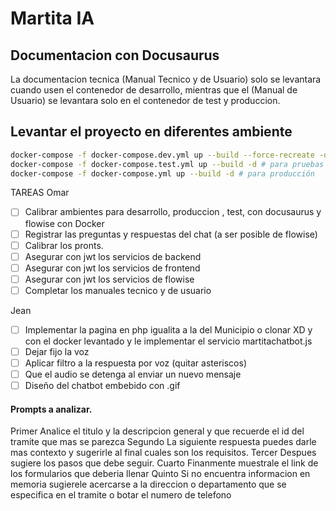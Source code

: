 # Martita IA

## Documentacion con Docusaurus
La documentacion tecnica (Manual Tecnico y de Usuario) solo se levantara cuando usen el contenedor de desarrollo, mientras que el (Manual de Usuario) se levantara solo en el contenedor de test y produccion.



## Levantar el proyecto en diferentes ambiente

```bash
docker-compose -f docker-compose.dev.yml up --build --force-recreate -d # para desarrollo
docker-compose -f docker-compose.test.yml up --build -d # para pruebas
docker-compose -f docker-compose.yml up --build -d # para producción

```
TAREAS
Omar
- [ ] Calibrar ambientes para desarrollo, produccion , test, con docusaurus y flowise con Docker
- [ ] Registrar las preguntas y respuestas del chat (a ser posible de flowise)
- [ ] Calibrar los pronts.
- [ ] Asegurar con jwt los servicios de backend
- [ ] Asegurar con jwt los servicios de frontend
- [ ] Asegurar con jwt los servicios de flowise
- [ ] Completar los manuales tecnico y de usuario

Jean
- [ ] Implementar la pagina en php igualita a la del Municipio o clonar XD y con el docker levantado y le implementar el servicio martitachatbot.js
- [ ] Dejar fijo la voz
- [ ] Aplicar filtro a la respuesta por voz (quitar asteriscos)
- [ ] Que el audio se detenga al enviar un nuevo mensaje
- [ ] Diseño del chatbot embebido con .gif
#### Prompts a analizar.

Primer 
Analice el titulo y la descripcion general y que recuerde el id del tramite que mas se parezca
Segundo
La siguiente respuesta puedes darle mas contexto y sugerirle al final cuales son los requisitos.
Tercer
Despues sugiere los pasos que debe seguir.
Cuarto
Finanmente muestrale el link de los formularios que deberia llenar
Quinto
Si no encuentra informacion en memoria sugierele acercarse a la direccion o departamento que se especifica en el tramite o botar el numero de telefono 